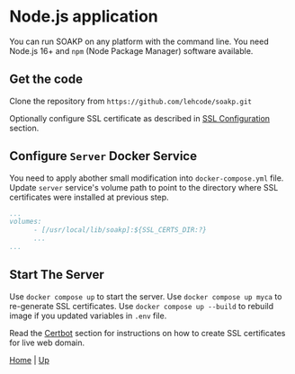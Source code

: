 # Node.js application

You can run SOAKP on any platform with the command line. You need Node.js 16+ and `npm` (Node Package Manager) software available.

## Get the code

Clone the repository from `https://github.com/lehcode/soakp.git`

Optionally configure SSL certificate as described in [SSL Configuration](../ConfigureSSL.md) section.

## Configure `Server` Docker Service

You need to apply abother small modification into `docker-compose.yml` file. Update `server` service's volume path to point to the directory where SSL certificates were installed at previous step.

```yaml
...
volumes:
      - [/usr/local/lib/soakp]:${SSL_CERTS_DIR:?}
      ...
...
```

## Start The Server

Use `docker compose up` to start the server.
Use `docker compose up myca` to re-generate SSL certificates.
Use `docker compose up --build` to rebuild image if you updated variables in `.env` file.

Read the [Certbot](../services/Certbot.md) section for instructions on how to create SSL certificates for live web domain.

[Home](../../README.md) | [Up](../index.md)
